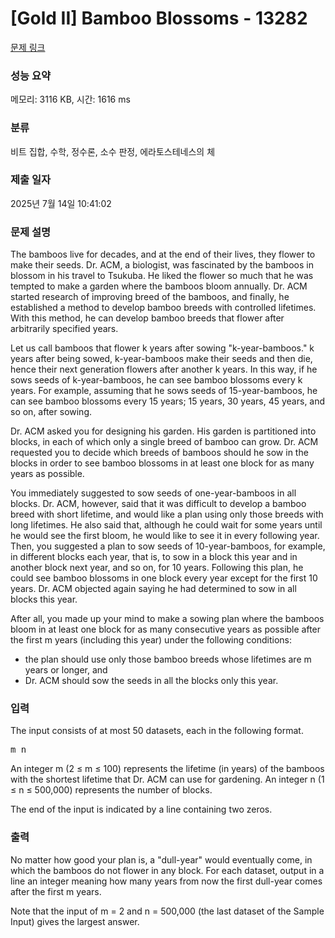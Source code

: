 # [Gold II] Bamboo Blossoms - 13282 

[문제 링크](https://www.acmicpc.net/problem/13282) 

### 성능 요약

메모리: 3116 KB, 시간: 1616 ms

### 분류

비트 집합, 수학, 정수론, 소수 판정, 에라토스테네스의 체

### 제출 일자

2025년 7월 14일 10:41:02

### 문제 설명

<p>The bamboos live for decades, and at the end of their lives, they flower to make their seeds. Dr. ACM, a biologist, was fascinated by the bamboos in blossom in his travel to Tsukuba. He liked the flower so much that he was tempted to make a garden where the bamboos bloom annually. Dr. ACM started research of improving breed of the bamboos, and finally, he established a method to develop bamboo breeds with controlled lifetimes. With this method, he can develop bamboo breeds that flower after arbitrarily specified years.</p>

<p>Let us call bamboos that flower k years after sowing "k-year-bamboos." k years after being sowed, k-year-bamboos make their seeds and then die, hence their next generation flowers after another k years. In this way, if he sows seeds of k-year-bamboos, he can see bamboo blossoms every k years. For example, assuming that he sows seeds of 15-year-bamboos, he can see bamboo blossoms every 15 years; 15 years, 30 years, 45 years, and so on, after sowing.</p>

<p>Dr. ACM asked you for designing his garden. His garden is partitioned into blocks, in each of which only a single breed of bamboo can grow. Dr. ACM requested you to decide which breeds of bamboos should he sow in the blocks in order to see bamboo blossoms in at least one block for as many years as possible.</p>

<p>You immediately suggested to sow seeds of one-year-bamboos in all blocks. Dr. ACM, however, said that it was difficult to develop a bamboo breed with short lifetime, and would like a plan using only those breeds with long lifetimes. He also said that, although he could wait for some years until he would see the first bloom, he would like to see it in every following year. Then, you suggested a plan to sow seeds of 10-year-bamboos, for example, in different blocks each year, that is, to sow in a block this year and in another block next year, and so on, for 10 years. Following this plan, he could see bamboo blossoms in one block every year except for the first 10 years. Dr. ACM objected again saying he had determined to sow in all blocks this year.</p>

<p>After all, you made up your mind to make a sowing plan where the bamboos bloom in at least one block for as many consecutive years as possible after the first m years (including this year) under the following conditions:</p>

<ul>
	<li>the plan should use only those bamboo breeds whose lifetimes are m years or longer, and</li>
	<li>Dr. ACM should sow the seeds in all the blocks only this year.</li>
</ul>

### 입력 

 <p>The input consists of at most 50 datasets, each in the following format.</p>

<pre>m n</pre>

<p>An integer m (2 ≤ m ≤ 100) represents the lifetime (in years) of the bamboos with the shortest lifetime that Dr. ACM can use for gardening. An integer n (1 ≤ n ≤ 500,000) represents the number of blocks.</p>

<p>The end of the input is indicated by a line containing two zeros.</p>

### 출력 

 <p>No matter how good your plan is, a "dull-year" would eventually come, in which the bamboos do not flower in any block. For each dataset, output in a line an integer meaning how many years from now the first dull-year comes after the first m years.</p>

<p>Note that the input of m = 2 and n = 500,000 (the last dataset of the Sample Input) gives the largest answer.</p>

